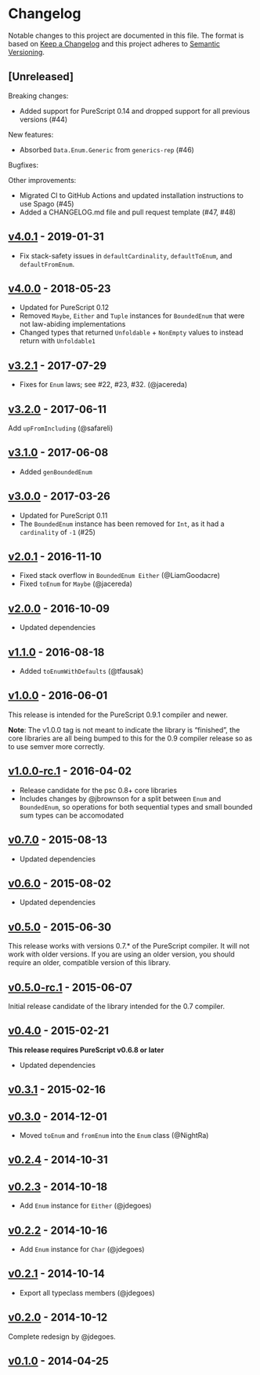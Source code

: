 # Changelog

Notable changes to this project are documented in this file. The format is based on [Keep a Changelog](https://keepachangelog.com/en/1.0.0/) and this project adheres to [Semantic Versioning](https://semver.org/spec/v2.0.0.html).

## [Unreleased]

Breaking changes:
- Added support for PureScript 0.14 and dropped support for all previous versions (#44)

New features:
- Absorbed `Data.Enum.Generic` from `generics-rep` (#46)

Bugfixes:

Other improvements:
- Migrated CI to GitHub Actions and updated installation instructions to use Spago (#45)
- Added a CHANGELOG.md file and pull request template (#47, #48)

## [v4.0.1](https://github.com/purescript/purescript-enums/releases/tag/v4.0.1) - 2019-01-31

* Fix stack-safety issues in `defaultCardinality`, `defaultToEnum`, and `defaultFromEnum`.

## [v4.0.0](https://github.com/purescript/purescript-enums/releases/tag/v4.0.0) - 2018-05-23

- Updated for PureScript 0.12
- Removed `Maybe`, `Either` and `Tuple` instances for `BoundedEnum` that were not law-abiding implementations
- Changed types that returned `Unfoldable` + `NonEmpty` values to instead return with `Unfoldable1`

## [v3.2.1](https://github.com/purescript/purescript-enums/releases/tag/v3.2.1) - 2017-07-29

- Fixes for `Enum` laws; see #22, #23, #32. (@jacereda)

## [v3.2.0](https://github.com/purescript/purescript-enums/releases/tag/v3.2.0) - 2017-06-11

Add `upFromIncluding` (@safareli)

## [v3.1.0](https://github.com/purescript/purescript-enums/releases/tag/v3.1.0) - 2017-06-08

- Added `genBoundedEnum`

## [v3.0.0](https://github.com/purescript/purescript-enums/releases/tag/v3.0.0) - 2017-03-26

- Updated for PureScript 0.11
- The `BoundedEnum` instance has been removed for `Int`, as it had a `cardinality` of `-1` (#25)

## [v2.0.1](https://github.com/purescript/purescript-enums/releases/tag/v2.0.1) - 2016-11-10

- Fixed stack overflow in `BoundedEnum Either` (@LiamGoodacre)
- Fixed `toEnum` for `Maybe` (@jacereda)

## [v2.0.0](https://github.com/purescript/purescript-enums/releases/tag/v2.0.0) - 2016-10-09

- Updated dependencies

## [v1.1.0](https://github.com/purescript/purescript-enums/releases/tag/v1.1.0) - 2016-08-18

- Added `toEnumWithDefaults` (@tfausak)

## [v1.0.0](https://github.com/purescript/purescript-enums/releases/tag/v1.0.0) - 2016-06-01

This release is intended for the PureScript 0.9.1 compiler and newer.

**Note**: The v1.0.0 tag is not meant to indicate the library is “finished”, the core libraries are all being bumped to this for the 0.9 compiler release so as to use semver more correctly.

## [v1.0.0-rc.1](https://github.com/purescript/purescript-enums/releases/tag/v1.0.0-rc.1) - 2016-04-02

- Release candidate for the psc 0.8+ core libraries
- Includes changes by @jbrownson for a split between `Enum` and `BoundedEnum`, so operations for both sequential types and small bounded sum types can be accomodated

## [v0.7.0](https://github.com/purescript/purescript-enums/releases/tag/v0.7.0) - 2015-08-13

- Updated dependencies

## [v0.6.0](https://github.com/purescript/purescript-enums/releases/tag/v0.6.0) - 2015-08-02

- Updated dependencies

## [v0.5.0](https://github.com/purescript/purescript-enums/releases/tag/v0.5.0) - 2015-06-30

This release works with versions 0.7.\* of the PureScript compiler. It will not work with older versions. If you are using an older version, you should require an older, compatible version of this library.

## [v0.5.0-rc.1](https://github.com/purescript/purescript-enums/releases/tag/v0.5.0-rc.1) - 2015-06-07

Initial release candidate of the library intended for the 0.7 compiler.

## [v0.4.0](https://github.com/purescript/purescript-enums/releases/tag/v0.4.0) - 2015-02-21

**This release requires PureScript v0.6.8 or later**
- Updated dependencies

## [v0.3.1](https://github.com/purescript/purescript-enums/releases/tag/v0.3.1) - 2015-02-16



## [v0.3.0](https://github.com/purescript/purescript-enums/releases/tag/v0.3.0) - 2014-12-01

- Moved `toEnum` and `fromEnum` into the `Enum` class (@NightRa)

## [v0.2.4](https://github.com/purescript/purescript-enums/releases/tag/v0.2.4) - 2014-10-31



## [v0.2.3](https://github.com/purescript/purescript-enums/releases/tag/v0.2.3) - 2014-10-18

- Add `Enum` instance for `Either` (@jdegoes)

## [v0.2.2](https://github.com/purescript/purescript-enums/releases/tag/v0.2.2) - 2014-10-16

- Add `Enum` instance for `Char` (@jdegoes)

## [v0.2.1](https://github.com/purescript/purescript-enums/releases/tag/v0.2.1) - 2014-10-14

- Export all typeclass members (@jdegoes)

## [v0.2.0](https://github.com/purescript/purescript-enums/releases/tag/v0.2.0) - 2014-10-12

Complete redesign by @jdegoes.

## [v0.1.0](https://github.com/purescript/purescript-enums/releases/tag/v0.1.0) - 2014-04-25




